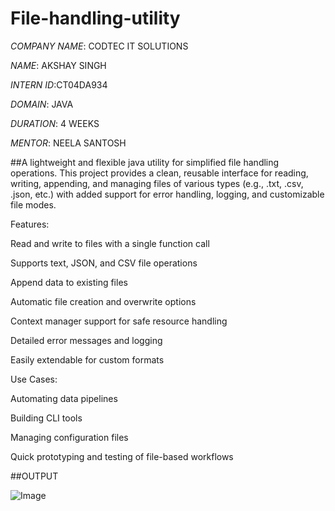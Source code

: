 # File-handling-utility

*COMPANY NAME*: CODTEC IT SOLUTIONS

*NAME*: AKSHAY SINGH

*INTERN ID*:CT04DA934

*DOMAIN*: JAVA

*DURATION*: 4 WEEKS

*MENTOR*: NEELA SANTOSH

##A lightweight and flexible java utility for simplified file handling operations. This project provides a clean, reusable interface for reading, writing, appending, and managing files of various types (e.g., .txt, .csv, .json, etc.) with added support for error handling, logging, and customizable file modes.

Features:

Read and write to files with a single function call

Supports text, JSON, and CSV file operations

Append data to existing files

Automatic file creation and overwrite options

Context manager support for safe resource handling

Detailed error messages and logging

Easily extendable for custom formats

Use Cases:

Automating data pipelines

Building CLI tools

Managing configuration files

Quick prototyping and testing of file-based workflows

##OUTPUT

![Image](https://github.com/user-attachments/assets/177392e0-1414-465b-8adb-4805fed39741)
